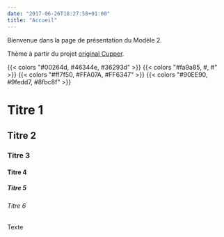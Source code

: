 ```yaml
---
date: "2017-06-26T18:27:58+01:00"
title: "Accueil"
---
```


Bienvenue dans la page de présentation du Modèle 2. 

Thème à partir du projet [original Cupper](https://github.com/ThePacielloGroup/cupper).

{{< colors "#00264d, #46344e, #36293d" >}}
{{< colors "#fa9a85, #, #" >}}
{{< colors "#ff7f50, #FFA07A, #FF6347" >}}
{{< colors "#90EE90, #9fedd7, #8fbc8f" >}}

# Titre 1
## Titre 2
### Titre 3
#### Titre 4
##### Titre 5
###### Titre 6

Texte